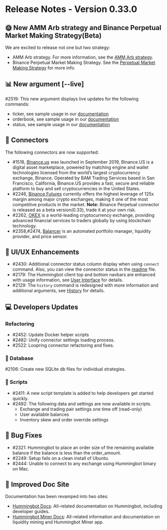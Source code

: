 # Release Notes - Version 0.33.0


## 🌞 New AMM Arb strategy and Binance Perpetual Market Making Strategy(Beta)

We are excited to release not one but two strategy:

- AMM Arb strategy. For more information, see the [AMM Arb strategy](/strategies/amm-arbitrage/).
- Binance Perpetual Market Making Strategy. See the [Perpetual Market Making Strategy](/strategies/perpetual-market-making/) for more info.

## 📊 New argument [--live]

#2519: This new argument displays live updates for the following commands:

- ticker, see sample usage in our [documentation](https://docs.hummingbot.io/operation/status/#view-market-ticker-prices)
- orderbook, see sample usage in our [documentation](https://docs.hummingbot.io/operation/status/#view-market-order-book)
- status, see sample usage in our [documentation](https://docs.hummingbot.io/operation/status/#status)

## 🔗 Connectors

The following connectors are now supported:

- #1518, [Binance.us](https://www.binance.us) was launched in September 2019, Binance.US is a digital asset marketplace, powered by matching engine and wallet technologies licensed from the world’s largest cryptocurrency exchange, Binance. Operated by BAM Trading Services based in San Francisco, California, Binance.US provides a fast, secure and reliable platform to buy and sell cryptocurrencies in the United States.
- #2246, [Binance Futures](https://www.binance.com/en/futures) currently offers the highest leverage of 125x margin among major crypto exchanges, making it one of the most competitive products in the market. **Note:** Binance Perpetual connector is released as a beta version(0.33), trade it at your own risk.
- #2262, [OKEX](https://www.okex.com/) is a world-leading cryptocurrency exchange, providing advanced financial services to traders globally by using blockchain technology.
- #2358,#2474, [Balancer](https://balancer.finance/) is an automated portfolio manager, liquidity provider, and price sensor.

## 🔄 UI/UX Enhancements

- #2430: Additional connector status column display when using `connect` command. Also, you can view the connector status in the [readme](https://github.com/hummingbot/hummingbot/blob/master/README.md) file.
- #2179: The Hummingbot client top and bottom navbars are enhanced with usage information, see [User Interface](/operation/user-interface/) for details.
- #2129: The `history` command is redesigned with more information and additional arguments, see [History](https://docs.hummingbot.io/operation/history/#history-command) for details.

## 💻 Developers Updates

### Refactoring

- #2452: Update Docker helper scripts
- #2482: Unify connector settings loading process.
- #2522: Loopring connector refactoring and fixes.

### 📁 Database

#2106: Create new SQLite db files for individual strategies.

### 🔧 Scripts

- #2411: A new script template is added to help developers get started quickly.
- #2492: The following data and settings are now available in scripts.
  - Exchange and trading pair settings one time off (read-only)
  - User available balances
  - Inventory skew and order override settings

## 🐞 Bug Fixes

- #2321: Hummingbot to place an order size of the remaining available balance if the balance is less than the order_amount.
- #2249: Setup fails on a clean install of Ubuntu.
- #2444: Unable to connect to any exchange using Hummingbot binary on Mac.

## 📜 Improved Doc Site

Documentation has been revamped into two sites:

- [Hummingbot Docs](https://docs.hummingbot.io/): All-related documentation on Hummingbot, including developer guides.
- [Hummingbot Miner Docs](https://support.hummingbot.io/hc/en-us): All-related information and documentation on liquidity mining and Hummingbot Miner app.
